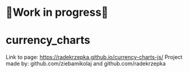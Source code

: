 # 🚧Work in progress🚧
# currency_charts
Link to page: https://radekrzepka.github.io/currency-charts-js/
Project made by: github.com/ziebamikolaj and github.com/radekrzepka
